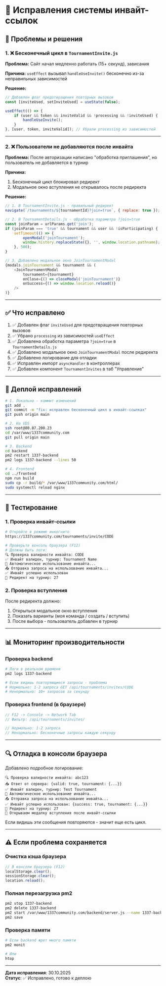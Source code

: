 # 🔧 Исправления системы инвайт-ссылок

## 🐛 Проблемы и решения

### 1. ❌ Бесконечный цикл в `TournamentInvite.js`

**Проблема:** Сайт начал медленно работать (15+ секунд), зависания

**Причина:** `useEffect` вызывал `handleUseInvite()` бесконечно из-за неправильных зависимостей

**Решение:**
```javascript
// Добавлен флаг предотвращения повторных вызовов
const [inviteUsed, setInviteUsed] = useState(false);

useEffect(() => {
    if (user && token && inviteValid && !processing && !inviteUsed) {
        handleUseInvite();
    }
}, [user, token, inviteValid]); // Убрали processing из зависимостей
```

---

### 2. ❌ Пользователи не добавляются после инвайта

**Проблема:** После авторизации написано "обработка приглашения", но пользователь не добавляется в турнир

**Причина:** 
1. Бесконечный цикл блокировал редирект
2. Модальное окно вступления не открывалось после редиректа

**Решение:**
```javascript
// 1. В TournamentInvite.js - правильный редирект
navigate(`/tournaments/${tournamentId}?join=true`, { replace: true });

// 2. В TournamentDetails.js - обработка параметра ?join=true
const joinParam = urlParams.get('join');
if (joinParam === 'true' && tournament && user && !isParticipating) {
    setTimeout(() => {
        openModal('joinTournament');
        window.history.replaceState({}, '', window.location.pathname);
    }, 500);
}

// 3. Добавлено модальное окно JoinTournamentModal
{modals.joinTournament && tournament && (
    <JoinTournamentModal
        tournament={tournament}
        onClose={() => closeModal('joinTournament')}
        onSuccess={() => window.location.reload()}
    />
)}
```

---

## ✅ Что исправлено

1. ✅ Добавлен флаг `inviteUsed` для предотвращения повторных вызовов
2. ✅ Убрано `processing` из зависимостей `useEffect`
3. ✅ Добавлена обработка параметра `?join=true` в `TournamentDetails.js`
4. ✅ Добавлено модальное окно `JoinTournamentModal` после редиректа
5. ✅ Добавлено логирование для отладки
6. ✅ Исправлен импорт `asyncHandler` в контроллерах
7. ✅ Добавлен компонент `TournamentInvites` в таб "Управление"

---

## 🚀 Деплой исправлений

```bash
# 1. Локально - коммит изменений
git add .
git commit -m "fix: исправлен бесконечный цикл в инвайт-ссылках"
git push origin main

# 2. На VDS
ssh root@80.87.200.23
cd /var/www/1337community.com
git pull origin main

# 3. Backend
cd backend
pm2 restart 1337-backend
pm2 logs 1337-backend --lines 50

# 4. Frontend
cd ../frontend
npm run build
sudo cp -r build/* /var/www/1337community.com/html/
sudo systemctl reload nginx
```

---

## 🧪 Тестирование

### 1. Проверка инвайт-ссылки

```bash
# Откройте в режиме инкогнито
https://1337community.com/tournaments/invite/CODE

# Проверьте консоль браузера (F12)
# Должны быть логи:
🔍 Проверка валидности инвайта: CODE
✅ Инвайт валиден, турнир: Tournament Name
🔗 Автоматическое использование инвайта...
📤 Отправка запроса на использование инвайта...
✅ Инвайт успешно использован
🔀 Редирект на турнир: 27
```

### 2. Проверка вступления

После редиректа должно:
1. Открыться модальное окно вступления
2. Показать варианты (моя команда / создать / вступить)
3. После выбора - пользователь добавлен в турнир

---

## 📊 Мониторинг производительности

### Проверка backend

```bash
# Логи в реальном времени
pm2 logs 1337-backend

# Если видишь повторяющиеся запросы - проблема
# Нормально: 1-2 запроса GET /api/tournaments/invites/CODE
# Ненормально: 10+ запросов за секунду
```

### Проверка frontend (в браузере)

```javascript
// F12 -> Console -> Network Tab
// Фильтр: /api/tournaments/invites/

// Нормально: 1-2 запроса
// Ненормально: Бесконечные запросы каждую секунду
```

---

## 🔍 Отладка в консоли браузера

Добавлено подробное логирование:

```
🔍 Проверка валидности инвайта: abc123
📥 Ответ от сервера: {valid: true, tournament: {...}}
✅ Инвайт валиден, турнир: Test Tournament
🔗 Автоматическое использование инвайта...
📤 Отправка запроса на использование инвайта...
✅ Инвайт успешно использован: {success: true, tournament: {...}}
🔀 Редирект на турнир: 27
🔗 Открываем модалку вступления после инвайт-ссылки
```

Если видишь эти сообщения повторяются - значит еще есть цикл.

---

## ⚠️ Если проблема сохраняется

### Очистка кэша браузера
```javascript
// В консоли браузера (F12)
localStorage.clear();
sessionStorage.clear();
location.reload();
```

### Полная перезагрузка pm2
```bash
pm2 stop 1337-backend
pm2 delete 1337-backend
pm2 start /var/www/1337community.com/backend/server.js --name 1337-backend
pm2 save
```

### Проверка памяти
```bash
# Если backend жрет много памяти
pm2 monit

# Или
htop
```

---

**Дата исправления**: 30.10.2025  
**Статус**: ✅ Исправлено, готово к деплою

